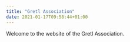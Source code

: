 ```yaml
---
title: "Gretl Association"
date: 2021-01-17T09:58:44+01:00
---
```


Welcome to the website of the Gretl Association.
